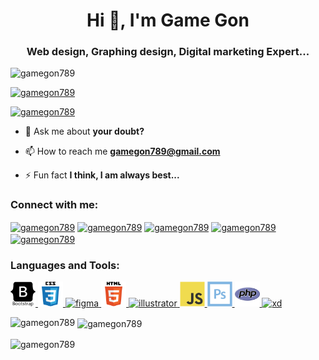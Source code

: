 <h1 align="center">Hi 👋, I'm Game Gon</h1>
<h3 align="center">Web design, Graphing design, Digital marketing Expert...</h3>

<p align="left"> <img src="https://komarev.com/ghpvc/?username=gamegon789&label=Profile%20views&color=0e75b6&style=flat" alt="gamegon789" /> </p>

<p align="left"> <a href="https://github.com/ryo-ma/github-profile-trophy"><img src="https://github-profile-trophy.vercel.app/?username=gamegon789" alt="gamegon789" /></a> </p>

<p align="left"> <a href="https://twitter.com/gamegon789" target="blank"><img src="https://img.shields.io/twitter/follow/gamegon789?logo=twitter&style=for-the-badge" alt="gamegon789" /></a> </p>

- 💬 Ask me about **your doubt?**

- 📫 How to reach me **gamegon789@gmail.com**

- ⚡ Fun fact **I think, I am always best...**

<h3 align="left">Connect with me:</h3>
<p align="left">
<a href="https://twitter.com/gamegon789" target="blank"><img align="center" src="https://raw.githubusercontent.com/rahuldkjain/github-profile-readme-generator/master/src/images/icons/Social/twitter.svg" alt="gamegon789" height="30" width="40" /></a>
<a href="https://linkedin.com/in/gamegon789" target="blank"><img align="center" src="https://raw.githubusercontent.com/rahuldkjain/github-profile-readme-generator/master/src/images/icons/Social/linked-in-alt.svg" alt="gamegon789" height="30" width="40" /></a>
<a href="https://fb.com/gamegon789" target="blank"><img align="center" src="https://raw.githubusercontent.com/rahuldkjain/github-profile-readme-generator/master/src/images/icons/Social/facebook.svg" alt="gamegon789" height="30" width="40" /></a>
<a href="https://instagram.com/gamegon789" target="blank"><img align="center" src="https://raw.githubusercontent.com/rahuldkjain/github-profile-readme-generator/master/src/images/icons/Social/instagram.svg" alt="gamegon789" height="30" width="40" /></a>
<a href="https://www.youtube.com/c/gamegon789" target="blank"><img align="center" src="https://raw.githubusercontent.com/rahuldkjain/github-profile-readme-generator/master/src/images/icons/Social/youtube.svg" alt="gamegon789" height="30" width="40" /></a>
</p>

<h3 align="left">Languages and Tools:</h3>
<p align="left"> <a href="https://getbootstrap.com" target="_blank" rel="noreferrer"> <img src="https://raw.githubusercontent.com/devicons/devicon/master/icons/bootstrap/bootstrap-plain-wordmark.svg" alt="bootstrap" width="40" height="40"/> </a> <a href="https://www.w3schools.com/css/" target="_blank" rel="noreferrer"> <img src="https://raw.githubusercontent.com/devicons/devicon/master/icons/css3/css3-original-wordmark.svg" alt="css3" width="40" height="40"/> </a> <a href="https://www.figma.com/" target="_blank" rel="noreferrer"> <img src="https://www.vectorlogo.zone/logos/figma/figma-icon.svg" alt="figma" width="40" height="40"/> </a> <a href="https://www.w3.org/html/" target="_blank" rel="noreferrer"> <img src="https://raw.githubusercontent.com/devicons/devicon/master/icons/html5/html5-original-wordmark.svg" alt="html5" width="40" height="40"/> </a> <a href="https://www.adobe.com/in/products/illustrator.html" target="_blank" rel="noreferrer"> <img src="https://www.vectorlogo.zone/logos/adobe_illustrator/adobe_illustrator-icon.svg" alt="illustrator" width="40" height="40"/> </a> <a href="https://developer.mozilla.org/en-US/docs/Web/JavaScript" target="_blank" rel="noreferrer"> <img src="https://raw.githubusercontent.com/devicons/devicon/master/icons/javascript/javascript-original.svg" alt="javascript" width="40" height="40"/> </a> <a href="https://www.photoshop.com/en" target="_blank" rel="noreferrer"> <img src="https://raw.githubusercontent.com/devicons/devicon/master/icons/photoshop/photoshop-line.svg" alt="photoshop" width="40" height="40"/> </a> <a href="https://www.php.net" target="_blank" rel="noreferrer"> <img src="https://raw.githubusercontent.com/devicons/devicon/master/icons/php/php-original.svg" alt="php" width="40" height="40"/> </a> <a href="https://www.adobe.com/products/xd.html" target="_blank" rel="noreferrer"> <img src="https://cdn.worldvectorlogo.com/logos/adobe-xd.svg" alt="xd" width="40" height="40"/> </a> </p>

<p><img align="left" src="https://github-readme-stats.vercel.app/api/top-langs?username=gamegon789&show_icons=true&locale=en&layout=compact" alt="gamegon789" /></p>

<p>&nbsp;<img align="center" src="https://github-readme-stats.vercel.app/api?username=gamegon789&show_icons=true&locale=en" alt="gamegon789" /></p>

<p><img align="center" src="https://github-readme-streak-stats.herokuapp.com/?user=gamegon789&" alt="gamegon789" /></p>
